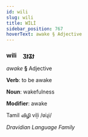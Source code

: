 ```yaml
---
id: wili
slug: wili
title: WİLİ
sidebar_position: 767
hoverText: awake § Adjective
---
```


### wili&emsp;<span kind="abugida">ʒɟʓɟ</span>

*awake* **§** Adjective

**Verb**: to be awake

**Noun**: wakefulness

**Modifier**: awake

Tamil விழி viḻi /ʋiɻi/

*Dravidian Language Family*